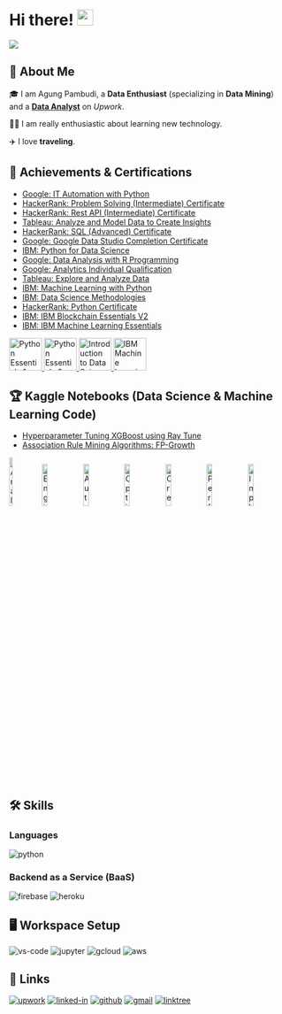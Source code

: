 
# Hi there! <img src="https://media.giphy.com/media/hvRJCLFzcasrR4ia7z/giphy.gif" width="29px" height="29px">
<img src="https://user-images.githubusercontent.com/73097560/115834477-dbab4500-a447-11eb-908a-139a6edaec5c.gif">    

## 🚀 About Me

🎓 I am Agung Pambudi, a **Data Enthusiast** (specializing in **Data Mining**) and a [**Data Analyst**](https://www.upwork.com/freelancers/~0145ed9bc3331474bc) on _Upwork_.

👨‍💻 I am really enthusiastic about learning new technology.


✈️ I love **traveling**.


## 📝 Achievements & Certifications

-   [Google: IT Automation with Python](https://www.credly.com/badges/274b5374-d397-428d-abb8-f1a34470f34c)
-   [HackerRank: Problem Solving (Intermediate) Certificate](https://www.hackerrank.com/certificates/0434ed3c0d14)
-   [HackerRank: Rest API (Intermediate) Certificate](https://www.hackerrank.com/certificates/b96643c2d6e9)
-   [Tableau: Analyze and Model Data to Create Insights](https://www.credly.com/badges/b3b2ab98-6205-4dbe-a8c4-21a07137409b)
-   [HackerRank: SQL (Advanced) Certificate](https://www.hackerrank.com/certificates/37b6fc0d9ecc)
-   [Google: Google Data Studio Completion Certificate](https://analytics.google.com/analytics/academy/certificate/_jVvLoeQSC2HRtdRhXPp9A)
-   [IBM: Python for Data Science](https://www.credly.com/badges/f06df08d-b579-4204-bcb9-5a6970b363b3)
-   [Google: Data Analysis with R Programming](https://www.coursera.org/verify/EVL7KF3BYX6M)
-   [Google: Analytics Individual Qualification](https://www.credential.net/26e3e207-9f29-4930-859b-d416f2958b64)
-   [Tableau: Explore and Analyze Data](https://www.credly.com/badges/477b796e-2603-4ebb-a3f2-103dd508d79b)
-   [IBM: Machine Learning with Python](https://www.credly.com/badges/ee4b842e-dbdb-4923-bf28-2b1b3dab3a76)
-   [IBM: Data Science Methodologies](https://www.credly.com/badges/2f384d3f-a94e-43a5-900d-b1b8aa1c5d50)
-   [HackerRank: Python Certificate](https://www.hackerrank.com/certificates/09db474565b6)
-   [IBM: IBM Blockchain Essentials V2](https://www.credly.com/badges/a1b3d8e6-5dad-46f2-a502-ddea6908bae7)
-   [IBM: IBM Machine Learning Essentials](https://www.credly.com/badges/e0c5f861-1abb-41f9-a647-67e78f17c644)

<p align="left"> <a href="https://www.credly.com/badges/bebffc12-e261-42a5-ade2-ae52c68305d8" target="_blank"> <img src="https://images.credly.com/size/340x340/images/68c0b94d-f6ac-40b1-a0e0-921439eb092e/image.png" alt="Python Essentials 1" width="59" height="59"/> </a> <a href="https://www.credly.com/badges/28feecbb-a143-4c3e-9e32-647990d5ce00" target="_blank"> <img src="https://images.credly.com/size/340x340/images/3f802526-7274-4230-91ab-f6d1a35340e6/image.png" alt="Python Essentials 2" width="59" height="59"/> </a> <a href="https://www.credly.com/badges/49408826-4ceb-4bbb-86d4-e412085d1500" target="_blank"> <img src="https://images.credly.com/size/340x340/images/b38a42e0-dc58-4ce2-b6c0-28d978e8aaad/image.png" alt="Introduction to Data Science" width="59" height="59"/> </a> <a href="https://www.credly.com/badges/a1b3d8e6-5dad-46f2-a502-ddea6908bae7" target="_blank"> <img src="https://images.credly.com/size/340x340/images/2f9eee24-6834-4595-b2b6-e8e585190a0d/IBM-Blockchain-Essentials-V2.png" alt="IBM Machine Learning Essentials" width="59" height="59"/> </a> </p>

## 🏆 Kaggle Notebooks (Data Science & Machine Learning Code)
-   [Hyperparameter Tuning XGBoost using Ray Tune](https://www.kaggle.com/code/agungpambudi/hyperparameter-tuning-xgboost-using-ray-tune)
-   [Association Rule Mining Algorithms: FP-Growth](https://www.kaggle.com/code/agungpambudi/agung-pambudi-18311052-fp-growth-algorithm-skripsi)

<p align="left">
  <a href="https://www.credly.com/badges/b3b2ab98-6205-4dbe-a8c4-21a07137409b" target="_blank" rel="noopener noreferrer"><img src="https://images.credly.com/size/340x340/images/35a3581b-8458-4499-a0c8-1906cde0acfd/create-insights-2048.png" width="11%" height="15%" alt="Analyze and Model Data to Create Insights"/></a>
  <a href="https://partner.cloudskillsboost.google/public_profiles/866421d7-967a-4660-bca8-3b3660455d79/badges/2932316" target="_blank" rel="noopener noreferrer"><img src="https://cdn.qwiklabs.com/KxYnffjiyPuh7QOen04Gtn09Y4B1Cb3YlWkwOYzCObc%3D" width="14%" height="14%" alt="Engineer Data in Google Cloud"/></a>
  <a href="https://www.cloudskillsboost.google/public_profiles/805a5707-f8b3-4ee6-9c98-ed8ef4515f3d/badges/2840969" target="_blank" rel="noopener noreferrer"><img src="https://cdn.qwiklabs.com/1ci818XAe76Kpiml7URY1sWz7tGKWm3%2BmgtTp6CisA4%3D" width="14%" height="14%" alt="Automating Infrastructure on Google Cloud with Terraform"/></a>
  <a href="https://www.cloudskillsboost.google/public_profiles/805a5707-f8b3-4ee6-9c98-ed8ef4515f3d/badges/2876896" target="_blank" rel="noopener noreferrer"><img src="https://cdn.qwiklabs.com/CeyFjlHWRMpm3EEk%2FHoaWkoeg24wDx9xAodYUOenIKw%3D" width="14%" height="14%" alt="Optimize Costs for Google Kubernetes Engine"/></a>
  <a href="https://www.cloudskillsboost.google/public_profiles/805a5707-f8b3-4ee6-9c98-ed8ef4515f3d/badges/3145267" target="_blank" rel="noopener noreferrer"><img src="https://cdn.qwiklabs.com/8jACSR%2BqgI3p2yem69CxNAyXukexHsSAI5j2W71N%2Blc%3D" width="14%" height="14%" alt="Create ML Models with BigQuery ML"/></a>
  <a href="https://partner.cloudskillsboost.google/public_profiles/866421d7-967a-4660-bca8-3b3660455d79/badges/2936080" target="_blank" rel="noopener noreferrer"><img src="https://cdn.qwiklabs.com/%2BfUNwBxkIaRRdkzbDGS6GW%2BBbMbyXO6F%2BJg%2B3QrSXeA%3D" width="14%" height="14%" alt="Perform Foundational Data, ML, and AI Tasks in Google Cloud"/></a> 
  <a href="https://www.cloudskillsboost.google/public_profiles/805a5707-f8b3-4ee6-9c98-ed8ef4515f3d/badges/2889172" target="_blank" rel="noopener noreferrer"><img src="https://cdn.qwiklabs.com/RGYLtQXngVN9TmGhbWvmyCTYdky3m3T9SZr7alsMcLg%3D" width="14%" height="14%" alt="Implement DevOps in Google Cloud"/></a>
</p>

## 🛠️ Skills

### Languages

![python](https://img.shields.io/badge/Python-3776AB?style=for-the-badge&logo=python&logoColor=white)

### Backend as a Service (BaaS)

![firebase](https://img.shields.io/badge/Firebase-ffaa00?style=for-the-badge&logo=Firebase&logoColor=white)
![heroku](https://img.shields.io/badge/Heroku-430098?style=for-the-badge&logo=heroku&logoColor=white)


## 🖥️ Workspace Setup

![vs-code](https://img.shields.io/badge/VS_Code-007ACC?style=for-the-badge&logo=Visual-Studio-Code&logoColor=white)
![jupyter](https://img.shields.io/badge/jupyter-%23FA0F00.svg?style=for-the-badge&logo=jupyter&logoColor=white)
![gcloud](https://img.shields.io/badge/GoogleCloud-%234285F4.svg?style=for-the-badge&logo=google-cloud&logoColor=white)
![aws](https://img.shields.io/badge/AWS-%23FF9900.svg?style=for-the-badge&logo=amazon-aws&logoColor=white)

## 🔗 Links

[![upwork](https://img.shields.io/badge/Upwork-6FDA44?style=for-the-badge&logo=Upwork&logoColor=white)](https://www.upwork.com/freelancers/~0145ed9bc3331474bc)
[![linked-in](https://img.shields.io/badge/Linked_In-0077B5?style=for-the-badge&logo=LinkedIn&logoColor=white)](https://www.linkedin.com/in/agungpambudi/)
[![github](https://img.shields.io/badge/GitHub-000000?style=for-the-badge&logo=GitHub&logoColor=white)](https://github.com/AgungPambudi)
[![gmail](https://img.shields.io/badge/Gmail-D14836?style=for-the-badge&logo=Gmail&logoColor=white)](mailto:mail@agungpambudi.com)
[![linktree](https://img.shields.io/badge/linktree-1de9b6?style=for-the-badge&logo=linktree&logoColor=white&link=https://linktr.ee/agungpambudi)](https://linktr.ee/agungpambudi)

